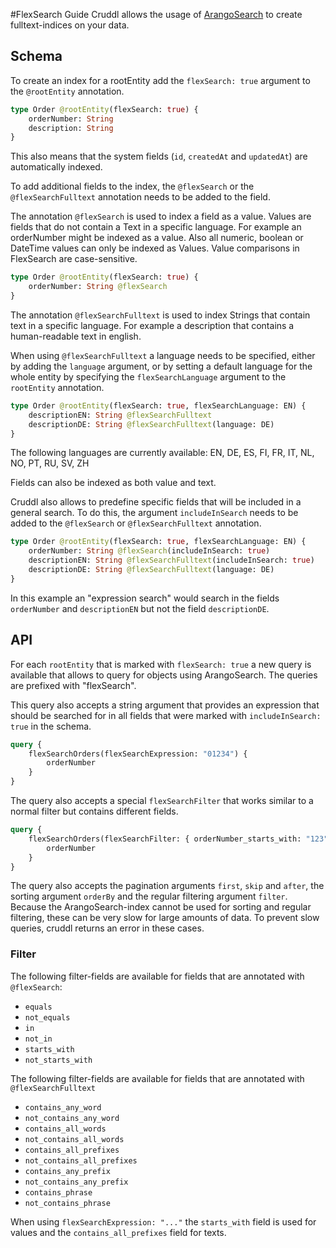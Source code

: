 #FlexSearch Guide
Cruddl allows the usage of [ArangoSearch](https://www.arangodb.com/arangodb-training-center/search/) to create fulltext-indices on your data.

## Schema

To create an index for a rootEntity add the `flexSearch: true` argument to the `@rootEntity` annotation.

```graphql
type Order @rootEntity(flexSearch: true) {
    orderNumber: String
    description: String
}
```

This also means that the system fields (`id`, `createdAt` and `updatedAt`) are automatically indexed.

To add additional fields to the index, the `@flexSearch` or the `@flexSearchFulltext` annotation needs to be added to the field.

The annotation `@flexSearch` is used to index a field as a value. Values are fields that do not contain a Text in a specific language.
For example an orderNumber might be indexed as a value. Also all numeric, boolean or DateTime values can only be indexed as Values.
Value comparisons in FlexSearch are case-sensitive.

```graphql
type Order @rootEntity(flexSearch: true) {
    orderNumber: String @flexSearch
}
```

The annotation `@flexSearchFulltext` is used to index Strings that contain text in a specific language.
For example a description that contains a human-readable text in english.

When using `@flexSearchFulltext` a language needs to be specified, either by adding the `language` argument,
or by setting a default language for the whole entity by specifying the `flexSearchLanguage` argument to the `rootEntity` annotation.

```graphql
type Order @rootEntity(flexSearch: true, flexSearchLanguage: EN) {
    descriptionEN: String @flexSearchFulltext
    descriptionDE: String @flexSearchFulltext(language: DE)
}
```

The following languages are currently available:
EN, DE, ES, FI, FR, IT, NL, NO, PT, RU, SV, ZH

Fields can also be indexed as both value and text.

Cruddl also allows to predefine specific fields that will be included in a general search.
To do this, the argument `includeInSearch` needs to be added to the `@flexSearch` or `@flexSearchFulltext` annotation.

```graphql
type Order @rootEntity(flexSearch: true, flexSearchLanguage: EN) {
    orderNumber: String @flexSearch(includeInSearch: true)
    descriptionEN: String @flexSearchFulltext(includeInSearch: true)
    descriptionDE: String @flexSearchFulltext(language: DE)
}
```

In this example an "expression search" would search in the fields `orderNumber` and `descriptionEN` but not the field `descriptionDE`.

## API

For each `rootEntity` that is marked with `flexSearch: true` a new query is available that allows to query for objects using ArangoSearch.
The queries are prefixed with "flexSearch".

This query also accepts a string argument that provides an expression that should be searched for in all fields that were marked with `includeInSearch: true` in the schema.

```graphql
query {
    flexSearchOrders(flexSearchExpression: "01234") {
        orderNumber
    }
}
```

The query also accepts a special `flexSearchFilter` that works similar to a normal filter but contains different fields.

```graphql
query {
    flexSearchOrders(flexSearchFilter: { orderNumber_starts_with: "123" }) {
        orderNumber
    }
}
```

The query also accepts the pagination arguments `first`, `skip` and `after`, the sorting argument `orderBy` and the regular filtering argument `filter`.
Because the ArangoSearch-index cannot be used for sorting and regular filtering, these can be very slow for large amounts of data. To prevent slow queries, cruddl returns an error in these cases.

### Filter

The following filter-fields are available for fields that are annotated with `@flexSearch`:

-   `equals`
-   `not_equals`
-   `in`
-   `not_in`
-   `starts_with`
-   `not_starts_with`

The following filter-fields are available for fields that are annotated with `@flexSearchFulltext`

-   `contains_any_word`
-   `not_contains_any_word`
-   `contains_all_words`
-   `not_contains_all_words`
-   `contains_all_prefixes`
-   `not_contains_all_prefixes`
-   `contains_any_prefix`
-   `not_contains_any_prefix`
-   `contains_phrase`
-   `not_contains_phrase`

When using `flexSearchExpression: "..."` the `starts_with` field is used for values and the `contains_all_prefixes` field for texts.
